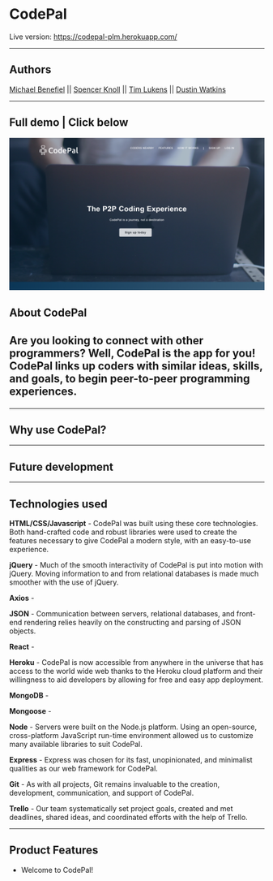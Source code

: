 

<h1>CodePal</h1>

Live version: https://codepal-plm.herokuapp.com/
<hr></hr>

<h2> Authors </h2>

[Michael Benefiel](https://github.com/mjbenefiel) || [Spencer Knoll](https://github.com/sp-knoll-86) || [Tim Lukens](https://github.com/tblukens) || [Dustin Watkins](https://github.com/watkins656)


<hr></hr>

<h2> Full demo | Click below </h2>

[![CodePal](client/public/assets/images/codepal_demo.png)](https://youtube.com)

<h2> About CodePal <h2>
Are you looking to connect with other programmers? Well, CodePal is the app for you!  CodePal links up coders with similar ideas, skills, and goals, to begin peer-to-peer programming experiences.

<hr></hr>
<h2> Why use CodePal? </h2>

<hr></hr>
<h2> Future development </h2>


<hr></hr>

<h2>Technologies used</h2>

<strong>HTML/CSS/Javascript</strong> - CodePal was built using these core technologies. Both hand-crafted code and robust libraries were used to create the features necessary to give CodePal a modern style, with an easy-to-use experience.  

<strong>jQuery</strong> - Much of the smooth interactivity of CodePal is put into motion with jQuery.  Moving information to and from relational databases is made much smoother with the use of jQuery.    

<strong>Axios</strong> -

<strong>JSON</strong> - Communication between servers, relational databases, and front-end rendering relies heavily on the constructing and parsing of JSON objects.  

<strong>React</strong> - 

<strong>Heroku</strong> - CodePal is now accessible from anywhere in the universe that has access to the world wide web thanks to the Heroku cloud platform and their willingness to aid developers by allowing for free and easy app deployment.

<strong>MongoDB</strong> - 

<strong>Mongoose</strong> - 

<strong>Node</strong> - Servers were built on the Node.js platform. Using an open-source, cross-platform JavaScript run-time environment allowed us to customize many available libraries to suit CodePal.

<strong>Express</strong> - Express was chosen for its fast, unopinionated, and minimalist qualities as our web framework for CodePal.

<strong>Git</strong> - As with all projects, Git remains invaluable to the creation, development, communication, and support of CodePal.

<strong>Trello</strong> - Our team systematically set project goals, created and met deadlines, shared ideas, and coordinated efforts with the help of Trello.

<hr></hr>

<h2>Product Features</h2>

- Welcome to CodePal!


